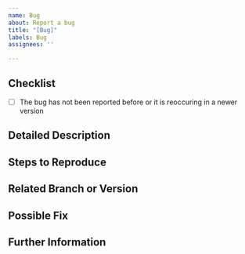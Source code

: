 ```yaml
---
name: Bug
about: Report a bug
title: "[Bug]"
labels: Bug
assignees: ''

---
```


## Checklist
- [ ] The bug has not been reported before or it is reoccuring in a newer version

## Detailed Description

## Steps to Reproduce
<!-- First open ... --> 
<!-- Then click ... --> 

## Related Branch or Version
<!--For example-->
<!--Branch: develop -->
<!--Version: 1.0.0 -->

## Possible Fix
<!--- Not obligatory, but suggest an idea -->

## Further Information
<!-- Link anything related here-->